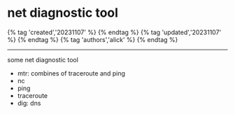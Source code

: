 # net diagnostic tool

{% tag 'created','20231107' %} {% endtag %} {% tag 'updated','20231107' %} {% endtag %} {% tag 'authors','alick' %} {% endtag %}

---

some net diagnostic tool

- mtr: combines of traceroute and ping
- nc
- ping
- traceroute
- dig: dns
